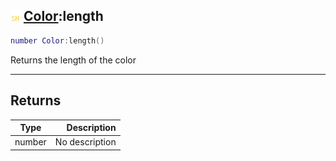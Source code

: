 ## ![shared](../../.gitbook/assets/shared.png) [Color](color):length

```lua
number Color:length()
```

Returns the length of the color

------
## Returns

| Type   | Description |
| ------ | ----------: |
| number | No description |

